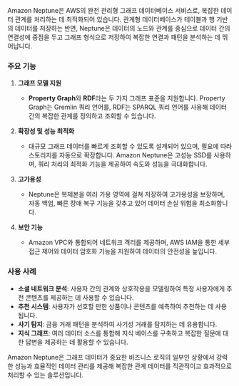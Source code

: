 Amazon Neptune은 AWS의 완전 관리형 그래프 데이터베이스 서비스로, 복잡한 데이터 관계를 처리하는 데 최적화되어 있습니다. 관계형 데이터베이스가 테이블과 행 기반의 데이터를 저장하는 반면, Neptune은 데이터의 노드와 관계를 중심으로 데이터 간의 연결성에 중점을 두고 그래프 형식으로 저장하여 복잡한 연결과 패턴을 분석하는 데 뛰어납니다.

### 주요 기능

1. **그래프 모델 지원**  
   - **Property Graph**와 **RDF**라는 두 가지 그래프 표준을 지원합니다. Property Graph는 Gremlin 쿼리 언어를, RDF는 SPARQL 쿼리 언어를 사용해 데이터 간의 복잡한 관계를 정의하고 조회할 수 있습니다.

2. **확장성 및 성능 최적화**  
   - 대규모 그래프 데이터를 빠르게 조회할 수 있도록 설계되어 있으며, 필요에 따라 스토리지를 자동으로 확장합니다. Amazon Neptune은 고성능 SSD를 사용하며, 쿼리 처리의 최적화 기능을 제공하여 속도와 성능을 극대화합니다.

3. **고가용성**  
   - Neptune은 복제본을 여러 가용 영역에 걸쳐 저장하여 고가용성을 보장하며, 자동 백업, 빠른 장애 복구 기능을 갖추고 있어 데이터 손실 위험을 최소화합니다.

4. **보안 기능**  
   - Amazon VPC와 통합되어 네트워크 격리를 제공하며, AWS IAM을 통한 세부 접근 제어와 데이터 암호화 기능을 지원하여 데이터의 안전성을 높입니다.

### 사용 사례

- **소셜 네트워크 분석**: 사용자 간의 관계와 상호작용을 모델링하여 특정 사용자에게 추천 콘텐츠를 제공하는 데 사용할 수 있습니다.
- **추천 시스템**: 사용자가 선호할 만한 상품이나 콘텐츠를 예측하여 추천하는 데 사용됩니다.
- **사기 탐지**: 금융 거래 패턴을 분석하여 사기성 거래를 탐지하는 데 유용합니다.
- **지식 그래프**: 여러 데이터 소스를 통합해 지식 베이스를 구축하고 복잡한 질문에 대한 답변을 제공하는 데 활용할 수 있습니다.

Amazon Neptune은 그래프 데이터가 중요한 비즈니스 로직의 일부인 상황에서 강력한 성능과 효율적인 데이터 관리를 제공해 복잡한 관계 데이터를 직관적이고 효과적으로 처리할 수 있는 솔루션입니다.